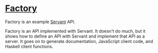 # [Factory][]

Factory is an example [Servant][] API.

Factory is an API implemented with Servant. It doesn't do much, but it shows
how to define an API with Servant and implement that API as a server. It goes
on to generate documentation, JavaScript client code, and Haskell client
functions.

[factory]: https://github.com/tfausak/factory
[servant]: http://haskell-servant.github.io

